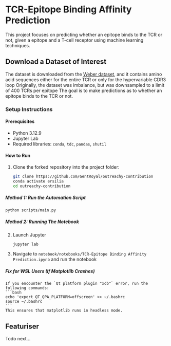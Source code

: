 # TCR-Epitope Binding Affinity Prediction
This project focuses on predicting whether an epitope binds to the TCR or not, given a epitope and a T-cell receptor using machine learning techniques. 

## Download a Dataset of Interest
The dataset is downloaded from the [Weber dataset](https://tdcommons.ai/multi_pred_tasks/tcrepitope), and it contains amino acid sequences either for the entire TCR or only for the hypervariable CDR3 loop
Originally, the dataset was imbalance, but was downsampled to a limit of 400 TCRs per epitope
The goal is to make predictions as to whether an epitope binds to the TCR or not.

### Setup Instructions
#### Prerequisites
- Python 3.12.9
- Jupyter Lab
- Required libraries: `conda`, `tdc`, `pandas`, `shutil`

#### How to Run
1. Clone the forked repository into the project folder:
   ```bash
   git clone https://github.com/GentRoyal/outreachy-contribution
   conda activate ersilia
   cd outreachy-contribution
   ```

##### Method 1: Run the Automation Script
   ```bash
   python scripts/main.py
   ```

##### Method 2: Running The Notebook
2. Launch Jupyter
   ```bash
   jupyter lab
   ```
2. Navigate to `notebook/notebooks/TCR-Epitope Binding Affinity Prediction.ipynb` and run the notebook

##### Fix for WSL Users (If Matplotlib Crashes)  
	If you encounter the `Qt platform plugin "xcb"` error, run the following commands:  
	```bash
	echo 'export QT_QPA_PLATFORM=offscreen' >> ~/.bashrc
	source ~/.bashrc
	```
	This ensures that matplotlib runs in headless mode.

## Featuriser
Todo next...
